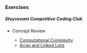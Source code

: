 ### Exercises
##### Stuyvesant Competitive Coding Club

- Concept Review

	- [Computational Complexity](/Advanced/Exercises/Computational_Complexity)
	- [Array and Linked Lists](/Advanced/Exercises/Arrays_and_Linked_Lists)